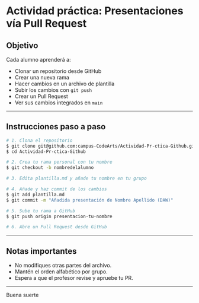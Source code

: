# Actividad práctica: Presentaciones vía Pull Request

## Objetivo
Cada alumno aprenderá a:
- Clonar un repositorio desde GitHub
- Crear una nueva rama
- Hacer cambios en un archivo de plantilla
- Subir los cambios con `git push`
- Crear un Pull Request
- Ver sus cambios integrados en `main`

---

## Instrucciones paso a paso

```bash
# 1. Clona el repositorio
$ git clone git@github.com:campus-CodeArts/Actividad-Pr-ctica-Github.git
$ cd Actividad-Pr-ctica-Github

# 2. Crea tu rama personal con tu nombre
$ git checkout -b nombredelalumno

# 3. Edita plantilla.md y añade tu nombre en tu grupo

# 4. Añade y haz commit de los cambios
$ git add plantilla.md
$ git commit -m "Añadida presentación de Nombre Apellido (DAW)"

# 5. Sube tu rama a GitHub
$ git push origin presentacion-tu-nombre

# 6. Abre un Pull Request desde GitHub
```

---

## Notas importantes

- No modifiques otras partes del archivo.
- Mantén el orden alfabético por grupo.
- Espera a que el profesor revise y apruebe tu PR.

---

Buena suerte
